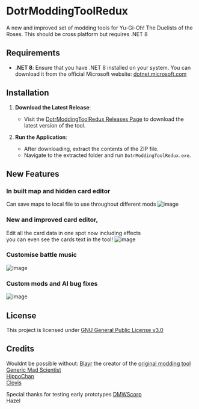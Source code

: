 # DotrModdingToolRedux

A new and improved set of modding tools for Yu-Gi-Oh! The Duelists of the Roses.
This should be cross platform but requires .NET 8

## Requirements

- **.NET 8**: Ensure that you have .NET 8 installed on your system. You can download it from the official Microsoft website: [dotnet.microsoft.com](https://dotnet.microsoft.com/en-us/download/dotnet/8.0?)

## Installation

1. **Download the Latest Release**:
   - Visit the [DotrModdingToolRedux Releases Page](https://github.com/batzpup/DotrModdingToolRedux/releases) to download the latest version of the tool.

2. **Run the Application**:
   - After downloading, extract the contents of the ZIP file.
   - Navigate to the extracted folder and run `DotrModdingToolRedux.exe`.

## New Features
### In built map and hidden card editor
Can save maps to local file to use throughout different mods
![image](https://github.com/user-attachments/assets/18061633-f291-4129-8e96-7bcf1a0ca14a)
### New and improved card editor, 
Edit all the card data in one spot now including effects  
you can even see the cards text in the tool!
![image](https://github.com/user-attachments/assets/11e94345-4aa5-4a45-a95f-3056887793c7)
### Customise battle music
![image](https://github.com/user-attachments/assets/48535751-de6a-46b9-a359-25dc172f6c56)
### Custom mods and AI bug fixes
![image](https://github.com/user-attachments/assets/76f3c0da-62b0-496e-80ee-26cc1575471d)


## License


This project is licensed under [GNU General Public License v3.0](https://github.com/batzpup/DotrModdingToolRedux/blob/master/LICENSE)

## Credits
Wouldnt be possible without:
[Blayr](https://github.com/Blayr) the creator of the [original modding tool](https://github.com/Blayr/DOTR-Modding-Tool)  
[Generic Mad Scientist](https://github.com/GenericMadScientist)  
[HippoChan](https://github.com/rjoken)  
[Clovis](https://www.youtube.com/@ClovissenpaiDotR)

Special thanks for testing early prototypes
[DMWScorp](https://www.youtube.com/@DMWScorpian)  
Hazel
   
